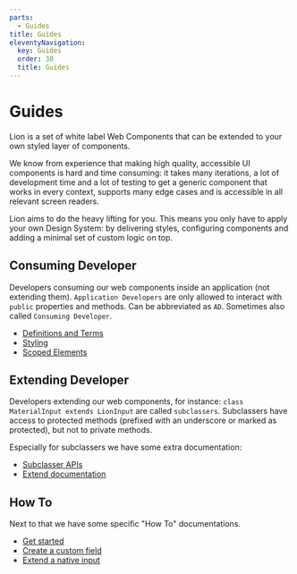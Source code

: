 ```yaml
---
parts:
  - Guides
title: Guides
eleventyNavigation:
  key: Guides
  order: 30
  title: Guides
---
```


# Guides

Lion is a set of white label Web Components that can be extended to your own styled layer of components.

We know from experience that making high quality, accessible UI components is hard and time consuming: it takes many iterations, a lot of development time and a lot of testing to get a generic component that works in every context, supports many edge cases and is accessible in all relevant screen readers.

Lion aims to do the heavy lifting for you. This means you only have to apply your own Design System: by delivering styles, configuring components and adding a minimal set of custom logic on top.

## Consuming Developer

Developers consuming our web components inside an application (not extending them).
`Application Developers` are only allowed to interact with `public` properties and methods.
Can be abbreviated as `AD`. Sometimes also called `Consuming Developer`.

- [Definitions and Terms](./principles/definitions-and-terms.md)
- [Styling](./principles/styling.md)
- [Scoped Elements](./principles/scoped-elements.md)

## Extending Developer

Developers extending our web components, for instance: `class MaterialInput extends LionInput` are called `subclassers`. Subclassers have access to protected methods (prefixed with an underscore or marked as protected), but not to private methods.

Especially for subclassers we have some extra documentation:

- [Subclasser APIs](./principles/subclasser-apis.md)
- [Extend documentation](../blog/extending-documentation.md)

## How To

Next to that we have some specific "How To" documentations.

- [Get started](./how-to/get-started.md)
- [Create a custom field](./how-to/create-a-custom-field.md)
- [Extend a native input](./how-to/extend-a-native-input.md)
